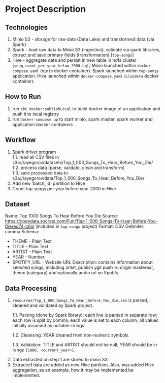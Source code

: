 # Project Description

## Technologies
  1) Minio S3 - storage for raw data (Data Lake) and transformed data (via Spark)
  2) Spark - load raw data to Minio S3 (ingestion), validate via spark libraries, extract and save primary fields (transformation) [`top-songs`]
  3) Hive - aggregate data and persist in new table in hdfs cluster [`song_count_per_year_below_2000.hql`]
Minio launched within `docker-compose.yaml` (`minio` docker container).
Spark launched within `top-songs` application.
Hive launched within `docker-compose.yaml` (`cloudera` docker container).

## How to Run
 1. run `sbt docker:publishLocal` to build docker image of an application and push it to local registry
 2. run `docker-compose up` to start minio, spark master, spark worker and application docker containers

## Workflow
 1. Spark driver program
   <br>1.1. read all CSV files in s3a://ayegorov/datasets/Top_1_000_Songs_To_Hear_Before_You_Die/
   <br>1.2. process data (parse, validate, clean and transform)
   <br>1.3. save processed data to s3a://ayegorov/data/Top_1_000_Songs_To_Hear_Before_You_Die/
 2. Add new 'batch_id' partition to Hive
 3. Count top songs per year before year 2000 in Hive

## Dataset
Name: Top 1000 Songs To Hear Before You Die
Source: https://opendata.socrata.com/Fun/Top-1-000-Songs-To-Hear-Before-You-Die/ed74-c6ni (included in `top-songs` project)
Format: CSV
Delimiter: comma
Schema:
  - THEME - Plain Text
  - TITLE - Plain Text
  - ARTIST - Plain Text
  - YEAR - Number
  - SPOTIFY_URL - Website URL
Description: contains information about selected songs, including artist, publish ygit push -u origin masterear, theme (category) and optionally audio url on Spotify.

## Data Processing
  1. `resources/Top_1_000_Songs_To_Hear_Before_You_Die.csv` is parsed, cleaned and validated by Spark project.
    <p>1.1. Parsing (done by Spark library): each line is parsed in separate row; each row is split by comma; each value is set to each column; all values initially assumed as nullable strings.
    <p>1.2. Cleansing: YEAR cleaned from non-numeric symbols.
    <p>1.3. Validation: TITLE and ARTIST should not be null; YEAR should be in range `[1000, <current_year>]`.
  2. Data extracted on step 1 are stored to minio S3.
  3. Extracted data are added as new Hive partition.
Also, was added Hive aggregation, as an example, how it may be implemented.be implemented.
